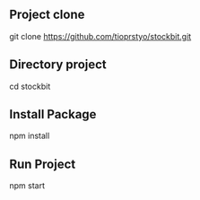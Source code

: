 ## Project clone
git clone https://github.com/tioprstyo/stockbit.git

## Directory project
cd stockbit

## Install Package
npm install

## Run Project
npm start